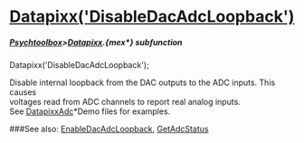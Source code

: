# [Datapixx('DisableDacAdcLoopback')](Datapixx-DisableDacAdcLoopback) 
##### [Psychtoolbox](Psychtoolbox)>[Datapixx](Datapixx).{mex*} subfunction

Datapixx('DisableDacAdcLoopback');

Disable internal loopback from the DAC outputs to the ADC inputs. This causes  
voltages read from ADC channels to report real analog inputs.  
See [DatapixxAdc](DatapixxAdc)\*Demo files for examples.  
  


###See also:
[EnableDacAdcLoopback](Datapixx-EnableDacAdcLoopback), [GetAdcStatus](Datapixx-GetAdcStatus)
